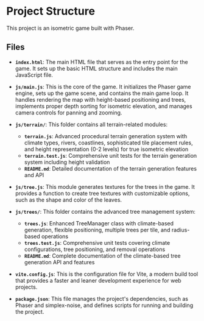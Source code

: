 # Project Structure

This project is an isometric game built with Phaser.

## Files

- **`index.html`**: The main HTML file that serves as the entry point for the game. It sets up the basic HTML structure and includes the main JavaScript file.

- **`js/main.js`**: This is the core of the game. It initializes the Phaser game engine, sets up the game scene, and contains the main game loop. It handles rendering the map with height-based positioning and trees, implements proper depth sorting for isometric elevation, and manages camera controls for panning and zooming.

- **`js/terrain/`**: This folder contains all terrain-related modules:

  - **`terrain.js`**: Advanced procedural terrain generation system with climate types, rivers, coastlines, sophisticated tile placement rules, and height representation (0-2 levels) for true isometric elevation
  - **`terrain.test.js`**: Comprehensive unit tests for the terrain generation system including height validation
  - **`README.md`**: Detailed documentation of the terrain generation features and API

- **`js/tree.js`**: This module generates textures for the trees in the game. It provides a function to create tree textures with customizable options, such as the shape and color of the leaves.

- **`js/trees/`**: This folder contains the advanced tree management system:

  - **`trees.js`**: Enhanced TreeManager class with climate-based generation, flexible positioning, multiple trees per tile, and radius-based operations
  - **`trees.test.js`**: Comprehensive unit tests covering climate configurations, tree positioning, and removal operations
  - **`README.md`**: Complete documentation of the climate-based tree generation API and features

- **`vite.config.js`**: This is the configuration file for Vite, a modern build tool that provides a faster and leaner development experience for web projects.

- **`package.json`**: This file manages the project's dependencies, such as Phaser and simplex-noise, and defines scripts for running and building the project.
